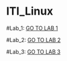 # ITI_Linux

#Lab_1: [GO TO LAB 1](./lab1/lab_1.md)

#Lab_2: [GO TO LAB 2](./lab2/lab_2.md)

#Lab_3: [GO TO LAB 3](./lab3/lab_3.md)
